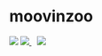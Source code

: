 # moovinzoo

<img src="https://img.shields.io/github/followers/moovinzoo?style=social">  <a href="https://hits.seeyoufarm.com">
  <img src="https://hits.seeyoufarm.com/api/count/incr/badge.svg?url=https%3A%2F%2Fgithub.com%2Fmoovinzoo&count_bg=%2379C83D&title_bg=%23555555&icon=&icon_color=%23E7E7E7&title=hits&edge_flat=false"/>
</a>  <a href="https://instagram.com/mooving.zoo">
  <img src="http://img.shields.io/badge/-Instagram-black? style=flat&logo=Instagram&link=https://instagram.com/alpox.dev/" style="height : auto; margin-left : 10px; margin-right : 10px;"/>
</a>
